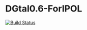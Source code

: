 DGtal0.6-ForIPOL
================
[![Build Status](https://travis-ci.org/kerautret/DGtal0.6-ForIPOL.svg?branch=master)](https://travis-ci.org/kerautret/DGtal0.6-ForIPOL)
